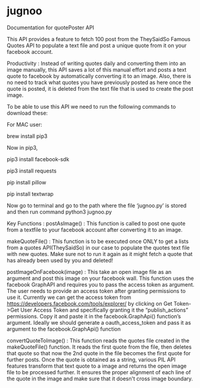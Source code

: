 # jugnoo
Documentation for quotePoster API

This API provides a feature to fetch 100 post from the TheySaidSo Famous Quotes API to populate a text file and post a unique quote from it on your facebook account.

Productivity : 
Instead of writing quotes daily and converting them into an image manually, this API saves a lot of this manual effort and posts a text quote to facebook by automatically converting it to an image. Also, there is no need to track what quotes you have previously posted as here once the quote is posted, it is deleted from the text file that is used to create the post image.

To be able to use this API we need to run the following commands to download these: 

For MAC user:

brew install pip3

Now in pip3,

pip3 install facebook-sdk

pip3 install requests

pip install pillow

pip install textwrap


Now go to terminal and go to the path where the file ‘jugnoo.py’ is stored and then run command python3 jugnoo.py


Key Functions :
postAsImage() : This function is called to post one quote from a textfile to your facebook account after converting it to an image.

makeQuoteFile()  : This function is to be executed once ONLY to get a lists from a quotes API(TheySaidSo) in our case to populate the quotes text file with new quotes. Make sure not to run it again as it might fetch a quote that has already been used by you and deleted!

postImageOnFacebook(image) : This take an open image file as an argument and post this image on your facebook wall. This function uses the facebook GraphAPI and requires you to pass the access token as argument. The user needs to provide an access token after granting permissions to use it.
Currently we can get the access token from https://developers.facebook.com/tools/explorer/ by clicking on Get Token->Get User Access Token and specifically granting it the “publish_actions” permissions. Copy it and paste it in the facebook.GraphApi() function’s argument. Ideally we should generate a oauth_access_token and pass it as argument to the facebook.GraphApi() function



convertQuoteToImage() : This function reads the quotes file created in the makeQuoteFile() function. It reads the first quote from the file, then deletes that quote so that now the 2nd quote in the file becomes the first quote for further posts. Once the quote is obtained as a string, various PIL API features transform that text quote to a image and returns the open image file to be processed further. It ensures the proper alignment of each line of the quote in the image and make sure that it doesn't cross image boundary.


